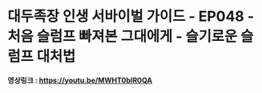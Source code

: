 # 대두족장 인생 서바이벌 가이드 - EP048 - 처음 슬럼프 빠져본 그대에게 - 슬기로운 슬럼프 대처법

**영상링크 : https://youtu.be/MWHT0blR0QA**